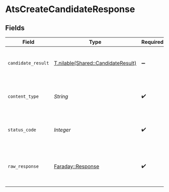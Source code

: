 # AtsCreateCandidateResponse


## Fields

| Field                                                                        | Type                                                                         | Required                                                                     | Description                                                                  |
| ---------------------------------------------------------------------------- | ---------------------------------------------------------------------------- | ---------------------------------------------------------------------------- | ---------------------------------------------------------------------------- |
| `candidate_result`                                                           | [T.nilable(Shared::CandidateResult)](../../models/shared/candidateresult.md) | :heavy_minus_sign:                                                           | The candidate was successfully created.                                      |
| `content_type`                                                               | *String*                                                                     | :heavy_check_mark:                                                           | HTTP response content type for this operation                                |
| `status_code`                                                                | *Integer*                                                                    | :heavy_check_mark:                                                           | HTTP response status code for this operation                                 |
| `raw_response`                                                               | [Faraday::Response](https://www.rubydoc.info/gems/faraday/Faraday/Response)  | :heavy_check_mark:                                                           | Raw HTTP response; suitable for custom response parsing                      |